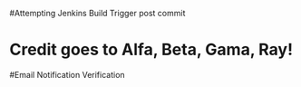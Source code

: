 #Attempting Jenkins Build Trigger post commit
# Credit goes to Alfa, Beta, Gama, Ray!
#Email Notification Verification